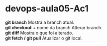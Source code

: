 # devops-aula05-Ac1
**git branch** Mostra a branch atual.   
**git checkout** + nome da branch Alterar branch.    
**git diff** Mostra o que foi alterado.    
**git fetch / git pull** Atualizar o git local.   


